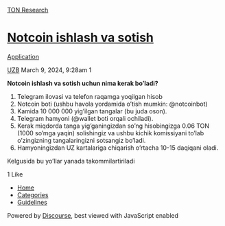 [TON Research](/)

# [Notcoin ishlash va sotish](/t/notcoin-ishlash-va-sotish/791)

[Application](/c/application/20) 

    

[UZB](https://tonresear.ch/u/UZB)  March 9, 2024, 9:28am  1

**Notcoin ishlash va sotish uchun nima kerak bo’ladi?**

1.  Telegram ilovasi va telefon raqamga yoqilgan hisob
2.  Notcoin boti (ushbu havola yordamida o’tish mumkin: @notcoinbot)
3.  Kamida 10 000 000 yig’ilgan tangalar (bu juda oson).
4.  Telegram hamyoni (@wallet boti orqali ochiladi).
5.  Kerak miqdorda tanga yig’ganingizdan so’ng hisobingizga 0.06 TON (1000 so’mga yaqin) solishingiz va ushbu kichik komissiyani to’lab o’zingizning tangalaringizni sotsangiz bo’ladi.
6.  Hamyoningizdan UZ kartalariga chiqarish o’rtacha 10-15 daqiqani oladi.

Kelgusida bu yo’llar yanada takommilartiriladi

  1 Like

*   [Home](/)
*   [Categories](/categories)
*   [Guidelines](/guidelines)

Powered by [Discourse](https://www.discourse.org), best viewed with JavaScript enabled